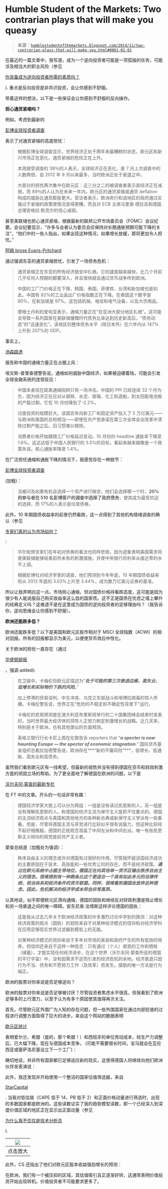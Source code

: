 <!--yml

类别：未分类

日期：2024-05-18 03:29:13

-->

# Humble Student of the Markets: Two contrarian plays that will make you queasy

> 来源：[`humblestudentofthemarkets.blogspot.com/2014/11/two-contrarian-plays-that-will-make-you.html#0001-01-01`](https://humblestudentofthemarkets.blogspot.com/2014/11/two-contrarian-plays-that-will-make-you.html#0001-01-01)

在最近的一篇文章中，我写道，成为一个逆向投资者可能是一项孤独的任务，可能涉及相当大的职业风险（参见

[你具备成为逆向投资者所需的素质吗？](http://humblestudentofthemarkets.blogspot.com/2014/11/do-you-have-what-it-takes-to-be.html)

). 重点是反向投资是非共识投资，会让你感到不舒服。

带着这样的想法，以下是一些保证会让你感到不舒服的反向操作。

**担心通货紧缩吗？**

例如，考虑到最新的

[彭博全球投资者调查](http://www.bloomberg.com/news/2014-11-13/world-outlook-darkening-as-89-in-poll-see-europe-deflation-risk.html)

表示了对通货紧缩的高度担忧：

> 根据彭博全球调查显示，世界经济正处于两年来最糟糕的状态，欧元区和新兴市场正在恶化，通货紧缩的危险正在上升。
> 
> 本周接受调查的 38％的人表示，全球经济正在恶化，是 7 月上次调查中的人数两倍，自 2012 年 9 月以来最多，当时欧洲正处于衰退之中。
> 
> 大部分的担忧再次集中在欧元区：近三分之二的被调查者表示其经济正在减弱，而 89％的人认为在未来一年内，欧元区的通货紧缩或通货 deflation 构成的威胁比通货膨胀更大。受访者表示，欧洲央行和该地区的政府通过实施过于紧缩的政策使情况变得更糟，而且对 ECB 主席马里奥·德拉吉和德国总理安格拉·默克尔的信心减弱。

甚至美联储也担心通货紧缩，根据最新的联邦公开市场委员会（FOMC）会议纪要。会议纪要显示，“许多与会者认为委员会应保持对长期通胀预期可能下降的关注”，“他们中的一些人指出，如果出现这种情况，如果增长放缓，那将更加令人担忧。”

[阿姆 brose Evans-Pritchard](http://www.telegraph.co.uk/finance/economics/11226558/Spreading-deflation-across-East-Asia-threatens-fresh-debt-crisis.html)

通过强调东亚的通货紧缩担忧，引发了一场债务危机：

> 通货紧缩正在东亚的所有经济堡垒中扎根。它的速度越来越快，比几个月前几乎任何人预期的都要深入，并且很快就会通过货币战争传到欧洲。
> 
> 中国的工厂门价格正在下降，韩国、泰国、菲律宾、台湾和新加坡也是如此。中国有 82%的工业品出厂价格指数正在下降。在泰国这个数字是 90%，在新加坡是 97%。这包括机械、电信和电气设备，以及大宗商品。
> 
> 摩根士丹利的爱哈亚表示，通缩力量正在“在亚洲大部分地区扎根”。这可能会导致一系列国家在美联储慷慨时代债务比率达到历史新高后，“债务动态”的“迅速恶化”。该地区的整体债务水平（除日本外）在六年内从 147%上升到 207%的 GDP。

事实上，

[汤森路透](http://alphanow.thomsonreuters.com/2014/11/chart-week-chinas-disinflation-process-continues/)

报告称中国的通缩力量正在占据上风：

埃文斯-普里查德警告说，通缩如何威胁中国经济，如果被迫硬着陆，可能会引发全球金融系统的连锁反应：

> 中国本身现在距离通缩陷阱只有一场冲击。中国的 PPI 已经连续 32 个月为负，因为经济正在应对从钢铁、水泥、玻璃、化工和造船，到太阳能电池板的产能过剩。它在 10 月份降到了-2.2%。
> 
> 过度投资的规模巨大。该国去年向新工厂和固定资产投入了 5 万亿美元——与欧洲和美国的总和相当——即使在共产党承诺在第三次全体会议改革中清除过剩产能之后。旧习惯难以根除。
> 
> 消费者价格开始跟随工厂价格延迟变动。10 月份的 headline 通胀率下降至 1.6%。这远远低于中国人民银行的 3.5%的目标，看起来越来越像是一个政策失误。核心通胀率降至 1.4%。

在广泛担忧通缩和通胀下降的情况下，我感觉存在一种脱节：

[彭博全球投资者调查](http://www.bloomberg.com/news/2014-11-16/pain-trade-ending-for-bonds-in-poll-saying-this-time-bears-right.html)

(加粗)：

> 当被问及如果有机会选择一个资产进行做空，他们会选择哪一个时，**20%的参与者在 510 名彭博客户的调查中选择了政府债务**，使其成为最受欢迎的选择，而 17%的人表示是垃圾债券。

此外，10 年期国债收益率的前景仍然看跌，这一点得到了其他机构情绪调查的确认（参见

[专家们真的认为市场如何？](http://humblestudentofthemarkets.blogspot.com/2014/10/what-do-pros-really-think-about-market.html)

:

> 华尔街预言家们在年初对债券的看法也同样悲观，因为迹象表明美国需求将使美联储能够结束前所未有的刺激措施，并使中央银行将利率从接近零的水平上调。
> 
> 根据彭博社对经济学家的调查，他们预测到今年年底，10 年期国债收益率将从 2013 年底的 3.03%上升至 3.44%，成为数万亿美元证券的基准。

所以让我弄明白这一点。市场担心通缩，但对国债价格持看跌态度，这可能是因为很少有人能说服自己购买收益率这么低的国家债。这不正是国债在忧虑之墙上攀升的经典定义吗？这难道不是在这里成为国债的逆向投资者的足够理由吗？（我告诉你，逆向思维会让你感到不舒服）。

**欧洲还能跌多低？**

欧洲还能跌多低？以下是美国和欧元区股市相对于 MSCI 全球指数（ACWI）的相对回报。所有的回报都显示为美元，以便使货币效应中性化。

关于欧洲的担忧一直存在（通过

[华盛顿邮报](http://www.washingtonpost.com/business/economy/japan-recession-europe-stagnation-cast-pall-over-global-economic-outlook/2014/11/17/5cd81612-6e8f-11e4-ad12-3734c461eab6_story.html)

，强调 added):

> 在卫报中，卡梅伦将欧元区描述为“***处于可能的第三次衰退边缘，高失业、低增长和实际物价下跌的风险***。”
> 
> 加上停滞的贸易谈判、中东冲突、乌克兰东部战斗和埃博拉病毒的惊人传播，卡梅伦警告说，世界正在“危险的不稳定和不确定性背景下”运行。
> 
> 卡梅伦的悲观预测是在澳大利亚布里斯班举行的二十国集团峰会结束时发表的，当时世界最大经济体的领导人正努力制定刺激增长的战略。近几天来，特别是关于欧洲，也有其他类似的负面预测。
> 
> 英格兰银行行长卡尼上周在伦敦告诉 reporters that “***a specter is now haunting Europe — the specter of economic stagnation***.” 国际货币基金组织总裁拉加德警告说，欧洲存在***“新的平庸风险”***，低增长、低通胀、高失业和高债务。

虽然我们看到欧元区有一线希望，但最新的弱势并没有得到德国在货币和财政刺激方面的顽固立场的帮助。为了更全面地了解德国在欧洲的问题，以下是

[沃尔夫冈·蒙查的最新专栏](http://www.ft.com/intl/cms/s/0/e257ed96-6b2c-11e4-be68-00144feabdc0.html?siteedition=intl#axzz3JOKYHhdi)

在 FT 中的文章。开头的一句话非常有趣：

> 德国经济学家大致上可以分为两组：一组是没有读过凯恩斯的人，另一组是没有理解凯恩斯的人。称德国的经济主流为保守主义是抓不住要点的。德国的主流经济观点与美国和其他地方的各种新古典或新保守主义学派有一些重叠。但是，尽管将德国主流与茶党进行比较似乎很有说服力，但这种比较经不起仔细推敲。德国的正统观念涵盖了中间左派和中间右派。唯一有些凯恩斯主义倾向的政党是前共产主义者。

蒙查总结道（加粗处为强调）：

> 秩序自由主义的理念或许对德国有过很好的作用，尽管我怀疑该国经济成功的主要原因在于技术、高技能和一些优秀公司的存在，而不是经济政策。***通过在欧元系统中占据主导地位，德国正在向其他单一货币区输出秩序自由主义的理念。很难想到有一种教条比这个更适合一个具有如此多元的法律传统、政治体系和经济条件的货币联盟。同样，很难看到德国会放弃这种理念。因此，危机解决的经济学成本将会非常高昂。***

认真地说，似乎即便欧元区滑向通缩，德国的固执和继续反对财政刺激是阻止增长和另一场衰退之间的唯一障碍。安东尼奥·法塔斯这样评论德国的固执：

> 这是我从过去几年关于欧洲经济政策的许多激烈讨论中学到的猜测：对这种经济政策的观点（固执）的韧性来自于对某种经济模式的信仰和对经济学科在应用足够现实世界过滤器到模型上的无能。
> 
> 对某种经济模式的信仰来自于多年对市场的美丽和政府产生的所有低效的培养。但信仰还来自于这样一种信念：只有通过（个人）艰苦的工作和牺牲（储蓄），才能实现任何经济进步。在这个世界（沃尔夫冈·蒙查所说的德国的平行宇宙）中，没有因需求不足而引发的经济危机的余地。经济衰退只因行为不当、债务和不愿努力工作（及改革）而发生。摆脱的唯一方法是行为端正。

欧洲的股票对你来说是否足够逆向？

欧洲的股票对你来说是否足够被讨厌？尽管投资者焦虑水平很高，但我看到了欧洲足够多的上行潜力，以至于认为有多个原因使其值得再次关注。

首先，尽管欧元区外围广为人知的存在问题，但一些外围国家在通过内部贬值的过程进行调整方面取得了巨大的进步。来自这个网站的数据表明

[欧元区统计](https://www.euro-area-statistics.org/?cr=eur&lg=en)

表明爱尔兰、希腊（是的，那个希腊！）和西班牙的单位劳动成本，经生产力调整后，已大幅下降，现在与德国成本竞争。 (可能不需要很长时间，宝马就会在瓦伦西亚或塞萨洛尼基设立下一个工厂)：

确切地说，并非所有国家都已足够适应新的现实，这使得德国人将继续向他们欧洲伙伴发表演说：

此外，我还发现并开始使用一个整洁的国家估值筛选器，来自

[StarCapital](http://www.starcapital.de/research/stockmarketvaluation)

. 当我对低估值（CAPE 低于 14，PB 低于 2）和正面价格动量进行筛选时，出现的多数国家都是欧洲的。这些读数证实了我的趋势模型读数，即一个已经深入到深度价值区域的地区正在显示出正面动量（参见

[为什么我不仅仅是技术分析员](http://humblestudentofthemarkets.blogspot.com/2014/11/why-i-am-not-just-technician.html)

).

| ![](https://blogger.googleusercontent.com/img/b/R29vZ2xl/AVvXsEjjcqJdgzmq7SBG3-GEIIWvDt58KFa_kcngTtvXoBPmUVvLHgVjyWjD8s9LXwWG8qmgMOSU2xv0goKjBOcVe-jg3e6yP6cECTzfKVmzTtmwHV7p07j-iRRyKJWkXxBx31l2jQiqooCJJRM/s1600/Value-momentum+screen.png) |
| --- |
| 点击放大 |

此外，CS 还指出了他们对欧元区股本收益强劲增长的预测：

在欧洲，我们有一个被压抑的区域，其估值吸引且正逐渐好转，这通常表明价值投资开始出现转机。价值投资者不可能要求更多了。
